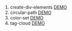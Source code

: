 01. create-div-elements [DEMO](https://cdn.rawgit.com/DanielaPopova/TelerikAcademy_Homeworks/933e8c2f/JS%20DOM%20UI/02.%20DOM%20Operations/01.%20CreateDivElements/index.html)
02. circular-path [DEMO](https://cdn.rawgit.com/DanielaPopova/TelerikAcademy_Homeworks/933e8c2f/JS%20DOM%20UI/02.%20DOM%20Operations/02.%20CircularPath/index.html)
03. color-set [DEMO](https://cdn.rawgit.com/DanielaPopova/TelerikAcademy_Homeworks/933e8c2f/JS%20DOM%20UI/02.%20DOM%20Operations/03.%20ColorSet/index.html)
04. tag-cloud [DEMO](https://cdn.rawgit.com/DanielaPopova/TelerikAcademy_Homeworks/933e8c2f/JS%20DOM%20UI/02.%20DOM%20Operations/04.%20TagCloud/index.html)